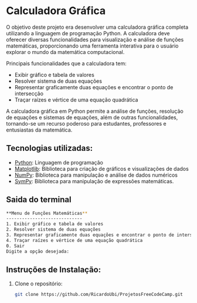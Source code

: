 # Calculadora Gráfica

O objetivo deste projeto era desenvolver uma calculadora gráfica completa utilizando a linguagem de programação Python. A calculadora deve oferecer diversas funcionalidades para visualização e análise de funções matemáticas, proporcionando uma ferramenta interativa para o usuário explorar o mundo da matemática computacional.

Principais funcionalidades que a calculadora tem:

- Exibir gráfico e tabela de valores
- Resolver sistema de duas equações
- Representar graficamente duas equações e encontrar o ponto de intersecção
- Traçar raízes e vértice de uma equação quadrática

A calculadora gráfica em Python permite a análise de funções, resolução de equações e sistemas de equações, além de outras funcionalidades, tornando-se um recurso poderoso para estudantes, professores e entusiastas da matemática.

## Tecnologias utilizadas:

* [Python](https://www.python.org/): Linguagem de programação
* [Matplotlib](https://matplotlib.org/): Biblioteca para criação de gráficos e visualizações de dados
* [NumPy](https://numpy.org/): Biblioteca para manipulação e análise de dados numéricos
* [SymPy](https://sympy.org/): Biblioteca para manipulação de expressões matemáticas.


## Saida do terminal

```bash
**Menu de Funções Matemáticas**
-----------------------------
1. Exibir gráfico e tabela de valores
2. Resolver sistema de duas equações
3. Representar graficamente duas equações e encontrar o ponto de intersecção
4. Traçar raízes e vértice de uma equação quadrática
0. Sair
Digite a opção desejada: 
```

## Instruções de Instalação:
1. Clone o repositório:
   ```bash
   git clone https://github.com/RicardoUbi/ProjetosFreeCodeCamp.git
